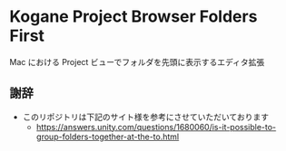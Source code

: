 # Kogane Project Browser Folders First

Mac における Project ビューでフォルダを先頭に表示するエディタ拡張

## 謝辞

* このリポジトリは下記のサイト様を参考にさせていただいております
    * https://answers.unity.com/questions/1680060/is-it-possible-to-group-folders-together-at-the-to.html  